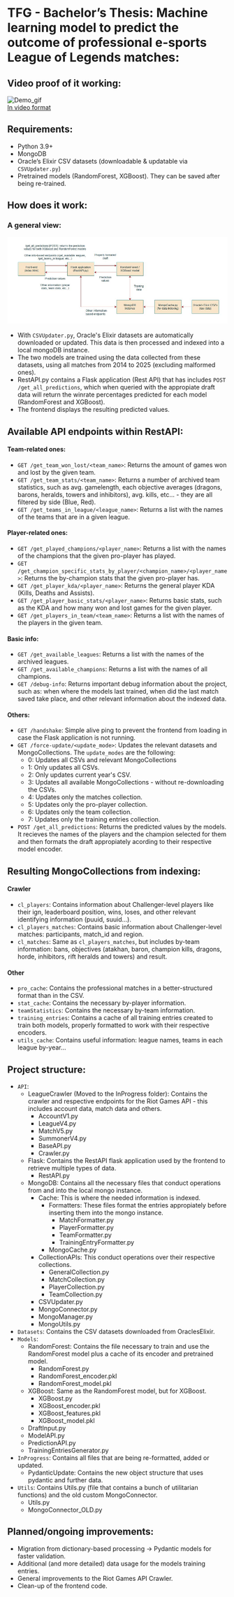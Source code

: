 # TFG - Bachelor’s Thesis: Machine learning model to predict the outcome of professional e-sports League of Legends matches:
## Video proof of it working:
![Demo_gif](media/video_gif.gif)<br>
[In video format](media/video.mp4)

## Requirements:
- Python 3.9+  
- MongoDB  
- Oracle’s Elixir CSV datasets (downloadable & updatable via `CSVUpdater.py`)  
- Pretrained models (RandomForest, XGBoost). They can be saved after being re-trained.  

## How does it work:
### A general view:
![Description](media/basic_schema.jpg)

- With `CSVUpdater.py`, Oracle's Elixir datasets are automatically downloaded or updated. This data is then processed and indexed into a local mongoDB instance.
- The two models are trained using the data collected from these datasets, using all matches from 2014 to 2025 (excluding malformed ones). 
- RestAPI.py contains a Flask application (Rest API) that has includes `POST /get_all_predictions`, which when queried with the appropiate draft data will return the winrate percentages predicted for each model (RandomForest and XGBoost).
- The frontend displays the resulting predicted values.

## Available API endpoints within RestAPI:
#### Team-related ones:
- `GET /get_team_won_lost/<team_name>`: Returns the amount of games won and lost by the given team.
- `GET /get_team_stats/<team_name>`: Returns a number of archived team statistics, such as avg. gamelength, each objective averages (dragons, barons, heralds, towers and inhibitors), avg. kills, etc... - they are all filtered by side (Blue, Red).
- `GET /get_teams_in_league/<league_name>`: Returns a list with the names of the teams that are in a given league.
#### Player-related ones:
- `GET /get_played_champions/<player_name>`: Returns a list with the names of the champions that the given pro-player has played.
- `GET /get_champion_specific_stats_by_player/<champion_name>/<player_name>`: Returns the by-champion stats that the given pro-player has.
- `GET /get_player_kda/<player_name>`: Returns the general player KDA (Kills, Deaths and Assists).
- `GET /get_player_basic_stats/<player_name>`: Returns basic stats, such as the KDA and how many won and lost games for the given player.
- `GET /get_players_in_team/<team_name>`: Returns a list with the names of the players in the given team.
#### Basic info:
- `GET /get_available_leagues`: Returns a list with the names of the archived leagues.
- `GET /get_available_champions`: Returns a list with the names of all champions.
- `GET /debug-info`: Returns important debug information about the project, such as: when where the models last trained, when did the last match saved take place, and other relevant information about the indexed data.
#### Others:
- `GET /handshake`: Simple alive ping to prevent the frontend from loading in case the Flask application is not running.
- `GET /force-update/<update_mode>`: Updates the relevant datasets and MongoCollections. The `update_modes` are the following:
  - 0: Updates all CSVs and relevant MongoCollections
  - 1: Only updates all CSVs.
  - 2: Only updates current year's CSV.
  - 3: Updates all available MongoCollections - without re-downloading the CSVs.
  - 4: Updates only the matches collection.
  - 5: Updates only the pro-player collection.
  - 6: Updates only the team collection.
  - 7: Updates only the training entries collection.
- `POST /get_all_predictions`: Returns the predicted values by the models. It recieves the names of the players and the champion selected for them and then formats the draft appropiately acording to their respective model encoder.

## Resulting MongoCollections from indexing:
#### Crawler
- `cl_players`: Contains information about Challenger-level players like their ign, leaderboard position, wins, loses, and other relevant identifying information (puuid, suuid...).
- `cl_players_matches`: Contains basic information about Challenger-level matches: participants, match_id and region.
- `cl_matches`: Same as `cl_players_matches`, but includes by-team information: bans, objectives (atakhan, baron, champion kills, dragons, horde, inhibitors, rift heralds and towers) and result.
#### Other
- `pro_cache`: Contains the professional matches in a better-structured format than in the CSV.
- `stat_cache`: Contains the necessary by-player information.
- `teamStatistics`: Contains the necessary by-team information.
- `training_entries`: Contains a cache of all training entries created to train both models, properly formatted to work with their respective encoders.
- `utils_cache`: Contains useful information: league names, teams in each league by-year...

## Project structure:
- `API`:
  - LeagueCrawler (Moved to the InProgress folder): Contains the crawler and respective endpoints for the Riot Games API - this includes account data, match data and others.
    - AccountV1.py 
    - LeagueV4.py
    - MatchV5.py
    - SummonerV4.py
    - BaseAPI.py
    - Crawler.py
  - Flask: Contains the RestAPI flask application used by the frontend to retrieve multiple types of data.
    - RestAPI.py 
  - MongoDB: Contains all the necessary files that conduct operations from and into the local mongo instance.
    - Cache: This is where the needed information is indexed.
      - Formatters: These files format the entries appropiately before inserting them into the mongo instance.
        - MatchFormatter.py
        - PlayerFormatter.py
        - TeamFormatter.py
        - TrainingEntryFormatter.py
      - MongoCache.py
    - CollectionAPIs: This conduct operations over their respective collections.
      - GeneralCollection.py
      - MatchCollection.py
      - PlayerCollection.py
      - TeamCollection.py
    - CSVUpdater.py
    - MongoConnector.py
    - MongoManager.py
    - MongoUtils.py
- `Datasets`: Contains the CSV datasets downloaded from OraclesElixir.
- `Models`:
  - RandomForest: Contains the file necessary to train and use the RandomForest model plus a cache of its encoder and pretrained model.
    -  RandomForest.py
    -  RandomForest_encoder.pkl
    -  RandomForest_model.pkl
  - XGBoost: Same as the RandomForest model, but for XGBoost.
    - XGBoost.py
    - XGBoost_encoder.pkl
    - XGBoost_features.pkl
    - XGBoost_model.pkl
  - DraftInput.py
  - ModelAPI.py
  - PredictionAPI.py
  - TrainingEntriesGenerator.py
- `InProgress`: Contains all files that are being re-formatted, added or updated.
  - PydanticUpdate: Contains the new object structure that uses pydantic and further data.
- `Utils`: Contains Utils.py (file that contains a bunch of utilitarian functions) and the old custom MongoConnector.
  - Utils.py
  - MongoConnector_OLD.py 

## Planned/ongoing improvements:
- Migration from dictionary-based processing -> Pydantic models for faster validation.
- Additional (and more detailed) data usage for the models training entries.
- General improvements to the Riot Games API Crawler.
- Clean-up of the frontend code.
